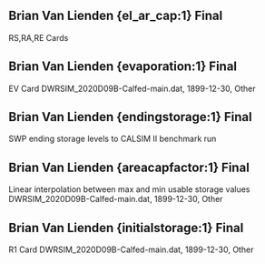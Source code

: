 ## Brian Van Lienden {el_ar_cap:1} Final
RS,RA,RE Cards

## Brian Van Lienden {evaporation:1} Final
EV Card
DWRSIM_2020D09B-Calfed-main.dat, 1899-12-30, Other

## Brian Van Lienden {endingstorage:1} Final
SWP ending storage levels to CALSIM II benchmark run

## Brian Van Lienden {areacapfactor:1} Final
Linear interpolation between max and min usable storage values
DWRSIM_2020D09B-Calfed-main.dat, 1899-12-30, Other

## Brian Van Lienden {initialstorage:1} Final
R1 Card
DWRSIM_2020D09B-Calfed-main.dat, 1899-12-30, Other
